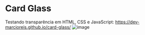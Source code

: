 # Card Glass
Testando transparência em HTML, CSS e JavaScript: https://dev-marcioreis.github.io/card-glass/
![image](https://user-images.githubusercontent.com/122680054/212476351-55a08a33-d59b-42e3-9da1-00db84fa40ef.png)
